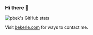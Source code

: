 <!--
**pbek/pbek** is a ✨ _special_ ✨ repository because its `README.md` (this file) appears on your GitHub profile.

Here are some ideas to get you started:

- 🔭 I’m currently working on ...
- 🌱 I’m currently learning ...
- 👯 I’m looking to collaborate on ...
- 🤔 I’m looking for help with ...
- 💬 Ask me about ...
- 📫 How to reach me: ...
- 😄 Pronouns: ...
- ⚡ Fun fact: ...
-->

### Hi there 👋

<!-- It seems like GitHub is caching this and it gets broken after a while -->
![pbek's GitHub stats](https://github-readme-stats.vercel.app/api?username=pbek&theme=vue&show_icons=true)

<!--
[![Top Langs](https://github-readme-stats.vercel.app/api/top-langs/?username=pbek)](https://github.com/anuraghazra/github-readme-stats)
-->

Visit [bekerle.com](https://www.bekerle.com) for ways to contact me.
